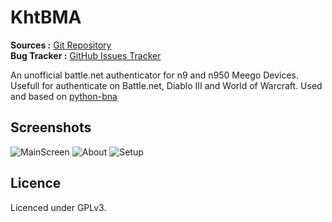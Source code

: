 KhtBMA
=========

**Sources :** [Git Repository][1]  
**Bug Tracker :** [GitHub Issues Tracker][2]  

An unofficial battle.net authenticator for n9 and n950 Meego Devices. Usefull for authenticate on Battle.net, Diablo III and World of Warcraft.
Used and based on [python-bna][7]

Screenshots
-----------

![MainScreen][4]
![About][5]
![Setup][6]

Licence
---------

Licenced under GPLv3.

[1]:https://github.com/khertan/KhtBMA/
[2]:https://github.com/khertan/KhtBMA/issues
[4]:http://khertan.net/medias/Screenshot_KhtBMA_1.png
[5]:http://khertan.net/medias/Screenshot_KhtBMA_2.png
[6]:http://khertan.net/medias/Screenshot_KhtBMA_3.png
[7]:https://github.com/Adys/python-bna
